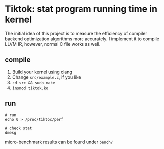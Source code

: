 # Tiktok: stat program running time in kernel

The initial idea of this project is to measure the efficiency of compiler backend optimization algorithms
more accurately. I implement it to compile LLVM IR, however, normal C file works as well.

## compile

1. Build your kernel using clang
2. Change `src/example.c`, if you like
3. `cd src && sudo make`
4. `insmod tiktok.ko`

## run

```
# run
echo 0 > /proc/tiktoc/perf

# check stat
dmesg
```

micro-benchmark results can be found under `bench/`
